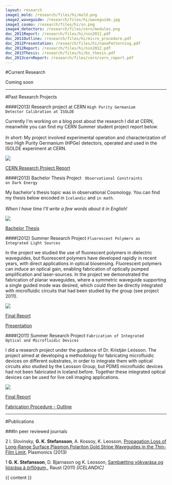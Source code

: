 ```yaml
---
layout: research
image1_mold: /research/files/hi/mold.png
image2_waveguide: /research/files/hi/waveguide.jpg
image3_cosmo: /research/files/hi/sn.png
image4_detectors: /research/files/cern/modules.png
doc_2011Report: /research/files/hi/nsn2011.pdf
doc_2011Outline: /research/files/hi/micro_procedure.pdf
doc_2012Presentation: /research/files/hi/nanoPatterning.pdf
doc_2012Report: /research/files/hi/nsn2012.pdf
doc_2013Thesis: /research/files/hi/bs_thesis.pdf
doc_2013cernReport: /research/files/cern/cern_report.pdf
---
```

#Current Research

<p class="muted">
Coming soon
</p>

<hr>
#Past Research Projects

####(2013) Research project at CERN
<code>High Purity Germanium Detector Calibration at ISOLDE</code>
<div class="row-fluid">
	<div class="span8">
		<p>Currently I'm working on a blog post about the research I did at CERN, meanwhile you can find my CERN Summer student project report below.<br/><br/>
		<i>In short:</i> My project involved experimental operation and characterization of two High Purity Germanium (HPGe) detectors, operated and used in the ISOLDE experiment at CERN.</p>
	</div>
	<div class="span4">
		<img src=" {{ page.image4_detectors }}">
	</div>
</div>

<a href="{{ page.doc_2013cernReport }}">CERN Research Project Report</a>

####(2013) Bachelor Thesis Project
<code> Observational Constraints on Dark Energy </code>
<div class="row-fluid">
	<div class="span8">
		<p>My bachelor's thesis topic was in observational Cosmology. You can find my thesis below encoded in <code>Icelandic</code> and <code>in math</code>. <br/><br/>
		<i>When I have time I'll write a few words about it in English!</i></p>
	</div>
	<div class="span4">
		<img src=" {{ page.image3_cosmo }}">
	</div>
</div>

<a href="{{ page.doc_2013Thesis }}">Bachelor Thesis</a>


<p class="muted">
</p>

####(2012) Summer Research Project
<code>Fluorescent Polymers as Integrated Light Sources</code>
<div class="row-fluid">
	<div class="span8">
		<p>
		In the project we studied the use of fluorescent polymers in dielectric waveguides, but fluorescent polymers have developed rapidly in recent years, with direct applications in optical biosensing. Fluorescent polymers can induce an optical gain, enabling fabrication of optically pumped amplification and laser-sources. In the project we demonstrated the fabrication of planar waveguides, where a symmetric waveguide supporting a single guided mode was desired, which could then be directly integrated with microfluidic circuits that had been studied by the group (see project 2011).
		</p>
	</div>
	<div class="span4">
		<img src=" {{ page.image2_waveguide }}">
	</div>
</div>

<a href="{{ page.doc_2012Report }}">Final Report</a>

<a href="{{ page.doc_2012Presentation }}">Presentation</a>

####(2011) Summer Research Project
<code>Fabrication of Integrated Optical and Microfluidic Devices</code>
<div class="row-fluid">
	<div class="span8">
		<p>
		I did a research project under the guidance of Dr. Kristján Leósson.
		The project aimed at developing a methodology for fabricating microfluidic devices on different substrates, in order to integrate them with optical circuits also studied by the Leosson Group, but PDMS microfluidic devices had not been fabricated in Iceland before. 
		Together these integrated optical devices can be used for live cell imaging applications.
		</p>
	</div>
	<div class="span4">
		<img src=" {{ page.image1_mold }}">
	</div>

</div>

<a href="{{ page.doc_2011Report }}">Final Report</a>

<a href="{{ page.doc_2011Outline }}">Fabrication Procedure - Outline</a>

<hr>

#Publications

###In peer reviewed journals

<span class="badge">2</span> I. Slovinsky, <b>G. K. Stefansson</b>, A. Kossoy, K. Leosson, <a href="http://link.springer.com/article/10.1007/s11468-013-9578-y">Propagation Loss of Long-Range Surface Plasmon Polariton Gold Stripe Waveguides in the Thin-Film Limit</a>, Plasmonics (2013)

<span class="badge">1</span> <b>G. K. Stefansson</b>, D. Bjarnason og K. Leosson, <a title="Fabrication of integrated optical and microfluidic devices" href="http://raust.is/2011/1/03/raust2011-1-03.pdf">Samþætting vökvarása og ljósrása á örflögum,</a>, Raust (2011) <i>[ICELANDIC]</i>


{{ content }}

